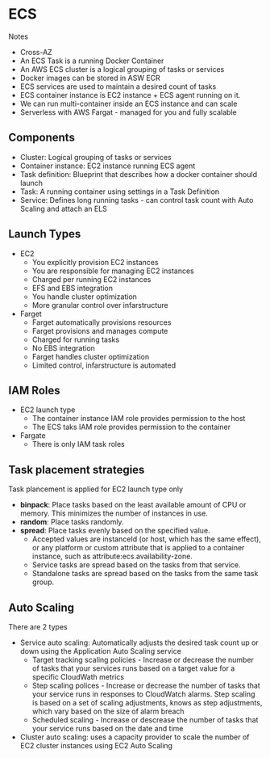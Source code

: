 # ECS
Notes
- Cross-AZ
- An ECS Task is a running Docker Container
- An AWS ECS cluster is a logical grouping of tasks or services
- Docker images can be stored in ASW ECR
- ECS services are used to maintain a desired count of tasks
- ECS container instance is EC2 instance + ECS agent running on it.
- We can run multi-container inside an ECS instance and can scale
- Serverless with AWS Fargat - managed for you and fully scalable

## Components
- Cluster: Logical grouping of tasks or services
- Container instance: EC2 instance running ECS agent
- Task definition: Blueprint that describes how a docker container should launch
- Task: A running container using settings in a Task Definition
- Service: Defines long running tasks - can control task count with Auto Scaling and attach an ELS

## Launch Types
- EC2
  - You explicitly provision EC2 instances
  - You are responsible for managing EC2 instances
  - Charged per running EC2 instances
  - EFS and EBS integration
  - You handle cluster optimization
  - More granular control over infarstructure
- Farget
  - Farget automatically provisions resources 
  - Farget provisions and manages compute
  - Charged for running tasks
  - No EBS integration
  - Farget handles cluster optimization
  - Limited control, infarstructure is automated

## IAM Roles
- EC2 launch type
  - The container instance IAM role provides permission to the host
  - The ECS taks IAM role provides permission to the container
- Fargate
    - There is only IAM task roles

## Task placement strategies
Task plancement is applied for EC2 launch type only
- **binpack**: Place tasks based on the least available amount of CPU or memory. This minimizes the number of instances in use.
- **random**: Place tasks randomly.
- **spread**: Place tasks evenly based on the specified value.
  - Accepted values are instanceId (or host, which has the same effect), or any platform or custom attribute that is applied to a container instance, such as attribute:ecs.availability-zone.
  - Service tasks are spread based on the tasks from that service. 
  - Standalone tasks are spread based on the tasks from the same task group.

## Auto Scaling
There are 2 types
- Service auto scaling: Automatically adjusts the desired task count up or down using the Application Auto Scaling service
  - Target tracking scaling policies - Increase or decrease the number of tasks that your services runs based on a target value for a specific CloudWath metrics
  - Step scaling polices - Increase or decrease the number of tasks that your service runs in responses to CloudWatch alarms. Step scaling is based on a set of scaling adjustments, knows as step adjustments, which vary based on the size of alarm breach
  - Scheduled scaling - Increase or descrease the number of tasks that your service runs based on the date and time
- Cluster auto scaling: uses a capacity provider to scale the number of EC2 cluster instances using EC2 Auto Scaling